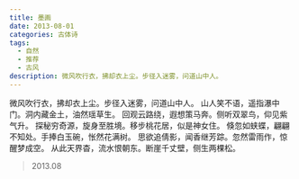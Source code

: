 ```yaml
---
title: 墨画
date: 2013-08-01
categories: 古体诗
tags:
  - 自然
  - 推荐
  - 古风
description: 微风吹行衣，拂却衣上尘。步径入迷雾，问道山中人。
---
```


微风吹行衣，拂却衣上尘。步径入迷雾，问道山中人。
山人笑不语，遥指瀑中门。洞内藏金土，油然瑶草生。
回观云路绕，遐想策马奔。侧听双翠鸟，仰见紫气升。
探秘穷奇源，旋身至胜境。移步桃花居，似是神女住。
倏忽如蛱蝶，翩翩不知处。手捧白玉碗，怅然花满树。
思欲追倩影，闻香继芳踪。忽然雷雨作，惊醒梦成空。
从此天界杳，流水恨朝东。断崖千丈壁，侧生两棵松。

> 2013.08
